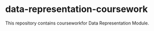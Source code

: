 # data-representation-coursework

This repository contains courseworkfor Data Representation Module. 
